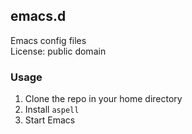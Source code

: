 ## emacs.d

Emacs config files  
License: public domain

### Usage

1. Clone the repo in your home directory
2. Install `aspell`
3. Start Emacs
